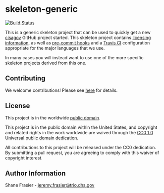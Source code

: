 # skeleton-generic #

[![Build Status](https://travis-ci.com/cisagov/skeleton-generic.svg?branch=develop)](https://travis-ci.com/cisagov/skeleton-generic)

This is a generic skeleton project that can be used to quickly get a
new [cisagov](https://github.com/cisagov) GitHub project started.
This skeleton project contains [licensing information](LICENSE.md), as
well as [pre-commit hooks](https://pre-commit.com) and a [Travis
CI](https://travis-ci.com) configuration appropriate for the major
languages that we use.

In many cases you will instead want to use one of the more specific
skeleton projects derived from this one.

## Contributing ##

We welcome contributions!  Please see [here](CONTRIBUTING.md) for
details.

## License ##

This project is in the worldwide [public domain](LICENSE.md).

This project is in the public domain within the United States, and
copyright and related rights in the work worldwide are waived through
the [CC0 1.0 Universal public domain
dedication](https://creativecommons.org/publicdomain/zero/1.0/).

All contributions to this project will be released under the CC0
dedication. By submitting a pull request, you are agreeing to comply
with this waiver of copyright interest.

## Author Information ##

Shane Frasier - <jeremy.frasier@trio.dhs.gov>
